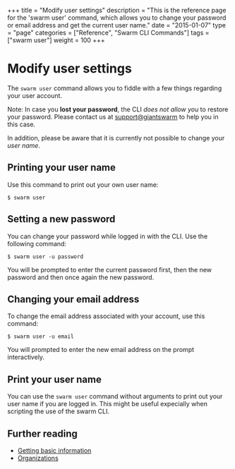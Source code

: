 +++
title = "Modify user settings"
description = "This is the reference page for the 'swarm user' command, which allows you to change your password or email address and get the current user name."
date = "2015-01-07"
type = "page"
categories = ["Reference", "Swarm CLI Commands"]
tags = ["swarm user"]
weight = 100
+++

# Modify user settings

The `swarm user` command allows you to fiddle with a few things regarding your user account.

Note: In case you __lost your password__, the CLI _does not allow you_ to restore your password. Please contact us at [support@giantswarm](mailto:support@giantswarm) to help you in this case.

In addition, please be aware that it is currently not possible to change your _user name_.

## Printing your user name

Use this command to print out your own user name:

```nohighlight
$ swarm user
```

## Setting a new password

You can change your password while logged in with the CLI. Use the following command:

```nohighlight
$ swarm user -u password
```

You will be prompted to enter the current password first, then the new password and then once again the new password.

## Changing your email address

To change the email address associated with your account, use this command:

```nohighlight
$ swarm user -u email
```

You will prompted to enter the new email address on the prompt interactively.

## Print your user name

You can use the `swarm user` command without arguments to print out your user name if you are logged in. This might be useful expecially when scripting the use of the swarm CLI.

## Further reading

 * [Getting basic information](/reference/cli/info/)
 * [Organizations](/reference/cli/org/)
